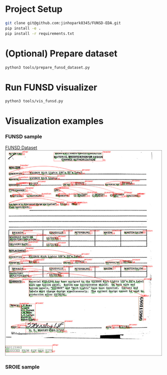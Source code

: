 
# Project Setup
```bash
git clone git@github.com:jinhopark8345/FUNSD-EDA.git
pip install -e .
pip install -r requirements.txt
```

# (Optional) Prepare dataset
```bash
python3 tools/prepare_funsd_dataset.py
```

# Run FUNSD visualizer
```bash
python3 tools/vis_funsd.py
```

# Visualization examples

### FUNSD sample
[FUNSD Dataset](https://guillaumejaume.github.io/FUNSD/) 
![sample2](assets/funsd_vis_sample/716552.jpeg)

### SROIE sample

